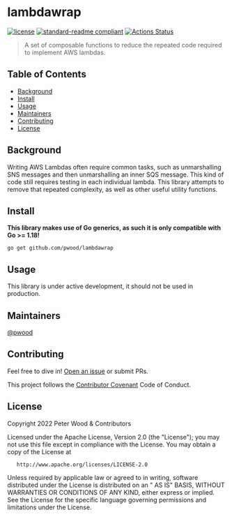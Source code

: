 # lambdawrap

[![license](https://img.shields.io/github/license/pwood/lambdawrap.svg)](https://github.com/pwood/lambdawrap/blob/master/LICENSE)
[![standard-readme compliant](https://img.shields.io/badge/standard--readme-OK-green.svg)](https://github.com/RichardLitt/standard-readme)
[![Actions Status](https://github.com/pwood/lambdawrap/workflows/main/badge.svg)](https://github.com/pwood/lambdawrap/actions)

> A set of composable functions to reduce the repeated code required to implement AWS lambdas.

## Table of Contents

- [Background](#background)
- [Install](#install)
- [Usage](#usage)
- [Maintainers](#maintainers)
- [Contributing](#contributing)
- [License](#license)

## Background

Writing AWS Lambdas often require common tasks, such as unmarshalling SNS messages and then unmarshalling an inner SQS
message. This kind of code still requires testing in each individual lambda. This library attempts to remove that 
repeated complexity, as well as other useful utility functions. 

## Install

**This library makes use of Go generics, as such it is only compatible with Go >= 1.18!**

```shell
go get github.com/pwood/lambdawrap
```

## Usage

This library is under active development, it should not be used in production. 

## Maintainers

[@pwood](https://github.com/pwood)

## Contributing

Feel free to dive in! [Open an issue](https://github.com/pwood/lambdawrap/issues/new) or submit PRs.

This project follows the [Contributor Covenant](https://www.contributor-covenant.org/version/1/4/code-of-conduct/) Code
of Conduct.

## License

Copyright 2022 Peter Wood & Contributors

Licensed under the Apache License, Version 2.0 (the "License"); you may not use this file except in compliance with the
License. You may obtain a copy of the License at

       http://www.apache.org/licenses/LICENSE-2.0

Unless required by applicable law or agreed to in writing, software distributed under the License is distributed on an "
AS IS" BASIS, WITHOUT WARRANTIES OR CONDITIONS OF ANY KIND, either express or implied. See the License for the specific
language governing permissions and limitations under the License.